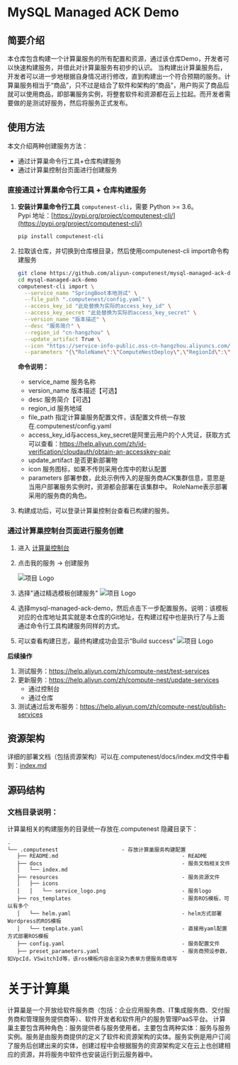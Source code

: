 # MySQL Managed ACK Demo

## 简要介绍
本仓库包含构建一个计算巢服务的所有配置和资源，通过该仓库Demo，开发者可以快速构建服务，并借此对计算巢服务有初步的认识。
当构建出计算巢服务后，开发者可以进一步地根据自身情况进行修改，直到构建出一个符合预期的服务。计算巢服务相当于“商品”，只不过是结合了软件和架构的“商品”，用户购买了商品后就可以使用商品，即部署服务实例，将整套软件和资源都在云上拉起。而开发者需要做的是测试好服务，然后将服务正式发布。

## 使用方法
本文介绍两种创建服务方法：
- 通过计算巢命令行工具+仓库构建服务
-  通过计算巢控制台页面进行创建服务
### 直接通过计算巢命令行工具 + 仓库构建服务

1. **安装计算巢命令行工具** `computenest-cli`，需要 Python >= 3.6。  
   Pypi 地址：[https://pypi.org/project/computenest-cli/](https://pypi.org/project/computenest-cli/)  
   ```bash
   pip install computenest-cli
2. 拉取该仓库，并切换到仓库根目录，然后使用computenest-cli import命令构建服务
    ```bash
    git clone https://github.com/aliyun-computenest/mysql-managed-ack-demo.git
    cd mysql-managed-ack-demo
    computenest-cli import \
      --service_name "SpringBoot本地测试" \
      --file_path ".computenest/config.yaml" \
      --access_key_id "此处替换为实际的access_key_id" \
      --access_key_secret "此处替换为实际的access_key_secret" \
      --version_name "版本描述" \
      --desc "服务简介" \
      --region_id "cn-hangzhou" \
      --update_artifact True \
      --icon "https://service-info-public.oss-cn-hangzhou.aliyuncs.com/1563457855438522/service-image/c683ef4f-6583-43ff-a2ff-f8e00be330dc.png" \
      --parameters "{\"RoleName\":\"ComputeNestDeploy\",\"RegionId\":\"cn-hangzhou\",\"ClusterId\":\"c35ede7e4065844afb57ceebb063668b5\"}"
    ```
   **命令说明：**
   - service_name 服务名称
   - version_name 版本描述【可选】 
   - desc 服务简介【可选】 
   - region_id 服务地域 
   - file_path 指定计算巢服务配置文件，该配置文件统一存放在.computenest/config.yaml
   - access_key_id与access_key_secret是阿里云用户的个人凭证，获取方式可以查看：https://help.aliyun.com/zh/id-verification/cloudauth/obtain-an-accesskey-pair
   - update_artifact 是否更新部署物
   - icon 服务图标，如果不传则采用仓库中的默认配置
   - parameters 部署参数，此处示例传入的是服务商ACK集群信息，意思是当用户部署服务实例时，资源都会部署在该集群中。
      RoleName表示部署采用的服务商的角色。

3. 构建成功后，可以登录计算巢控制台查看已构建的服务。


### 通过计算巢控制台页面进行服务创建
1. 进入 [计算巢控制台](https://computenest.console.aliyun.com/service/cn-hangzhou)
2. 点击我的服务 -> 创建服务

    ![项目 Logo](images/img_1.png)
3. 选择"通过精选模板创建服务"
    ![项目 Logo](images/img_2.png)
4. 选择mysql-managed-ack-demo，然后点击下一步配置服务。说明：该模板对应的仓库地址其实就是本仓库的Git地址，在构建过程中也是执行了与上面通过命令行工具构建服务同样的方式。
5. 可以查看构建日志，最终构建成功会显示“Build success”
    ![项目 Logo](images/img_3.png)


**后续操作**
1. 测试服务：https://help.aliyun.com/zh/compute-nest/test-services
2. 更新服务：https://help.aliyun.com/zh/compute-nest/update-services
   - 通过控制台
   - 通过仓库
3. 测试通过后发布服务：https://help.aliyun.com/zh/compute-nest/publish-services

## 资源架构
详细的部署文档（包括资源架构）可以在.computenest/docs/index.md文件中看到：[index.md](https://github.com/aliyun-computenest/mysql-managed-ack-demo/blob/main/.computenest/docs/index.md)

## 源码结构
### 文档目录说明：
计算巢相关的构建服务的目录统一存放在.computenest 隐藏目录下：

```
.
└── .computenest                    - 存放计算巢服务构建配置
   ├── README.md                                       - README
   ├── docs                                            - 服务文档相关文件
   │   └── index.md
   ├── resources                                       - 服务资源文件
   │   ├── icons
   │   │   └── service_logo.png                        - 服务logo
   ├── ros_templates                                   - 服务ROS模板，可以有多个
   │   └── helm.yaml                                   - helm方式部署Wordpress的ROS模板
   │   └── template.yaml                               - 直接用yaml配置方式部署ROS模板
   ├── config.yaml                                     - 服务配置文件
   ├── preset_parameters.yaml                          - 服务商预设参数，如VpcId，VSwitchId等，该ros模板内容会渲染为表单方便服务商填写
```

# 关于计算巢
计算巢是一个开放给软件服务商（包括：企业应用服务商、IT集成服务商、交付服务商和管理服务提供商等）、软件开发者和软件用户的服务管理PaaS平台。
计算巢主要包含两种角色：服务提供者与服务使用者。主要包含两种实体：服务与服务实例。服务是由服务商提供的定义了软件和资源架构的实体。服务实例是用户订阅了服务后创建出来的实体，创建过程中会根据服务的资源架构定义在云上也创建相应的资源，并将服务中软件也安装运行到云服务器中。